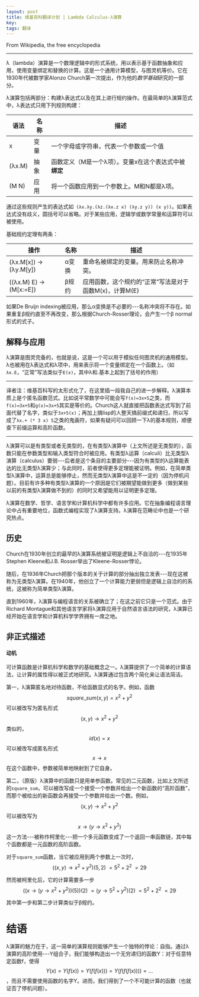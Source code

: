 ```yaml
---
layout: post
title: 维基百科翻译计划 | Lambda Calculus·λ演算
key: 
tags: 翻译
---
```


From Wikipedia, the free encyclopedia

---

λ（lambda）演算是一个数理逻辑中的形式系统，用以表示基于函数抽象和应用，使用变量绑定和替换的计算。这是一个通用计算模型，与图灵机等价。它在1930年代被数学家Alonzo Church第一次提出，作为他的*数学基础*研究的一部分。

λ演算包括两部分：构建λ表达式以及在其上进行规约操作。在最简单的λ演算范式中，λ表达式只用下列规则构建：

语法|名称|描述
---|---|---
x|变量|一个字母或字符串，代表一个参数或一个值
(λx.M)|抽象|函数定义（M是一个λ项）。变量x在这个表达式中被**绑定**
(M N)|应用|将一个函数应用到一个参数上。M和N都是λ项。

通过这些规则产生的表达式如` (λx.λy.(λz.(λx.z x) (λy.z y)) (x y))`。如果表达式没有歧义，圆括号可以省略。对于某些应用，逻辑学或数学常量和运算符可以被使用。

基础规约定理有两条：

操作|名称|描述
---|---|---
(λx.M[x]) → (λy.M[y])|α变换|重命名被绑定的变量。用来防止名称冲突。
((λx.M) E) → (M[x:=E])|β规约|应用函数，这个规约的“正常”写法是对于函数M(x)，计算M(E)

如果De Bruijn indexing被应用，那么α变换是不必要的---名称冲突将不存在。如果重复β规约直至不再改变，那么根据Church-Rosser理论，会产生一个β normal形式的式子。

<!--more-->

## 解释与应用

λ演算是图灵完备的，也就是说，这是一个可以用于模拟任何图灵机的通用模型。λ也被用在λ表达式和λ项中，用来表示将一个变量绑定在一个函数上。（如`λx.E`，“正常”写法类似于`E(x)`，其中λ和.基本上起到了括号的作用）

---

译者注：维基百科写的太形式化了，在这里插一段我自己的进一步解释。λ演算本质上是个匿名函数范式。比如说平常数学中可能会写`f(x)=3x+5`之类，而`f(x)=3x+5`和`g(x)=3x+5`其实是等价的。Church这人就直接把函数表达式写到了前面代替了名字，类似于`3x+5(x)`；再加上搞lisp的人整天搞前缀式和递归，所以写成了`λx.+ (* 3 x) 5`之类的鬼画符，如果有疑问可以回顾一下λ的基本规则，顺便查下前缀运算和高阶函数。

---

λ演算可以是有类型或者无类型的，在有类型λ演算中（上文所述是无类型的），函数只能在参数类型和输入类型符合时被应用。有类型λ运算（calculi）比无类型λ演算（calculus）要弱---后者是这个条目的主要部分---因为有类型的λ运算能表达的比无类型λ演算少；与此同时，前者使得更多定理能被证明。例如，在简单类型λ演算中，运算总是能够停止，然而无类型λ演算中这是不一定的（因为停机问题）。目前有许多种有类型λ演算的一个原因是它们被期望能做到更多（做到某些以前的有类型λ演算做不到的）的同时又希望能用以证明更多定理。

λ演算在数学、哲学、语言学和计算机科学中都有许多应用。它在抽象编程语言理论中占有重要地位，函数式编程实现了λ演算支持。λ演算在范畴论中也是一个研究热点。

## 历史

Church在1930年创立的最早的λ演算系统被证明是逻辑上不自洽的---在1935年Stephen Kleene和J.B. Rosser举出了Kleene-Rosser悖论。

随后，在1936年Church把那个版本的关于计算的部分抽出独立发表---现在这被称为无类型λ演算。在1940年，他创立了一个计算能力更弱但是逻辑上自洽的的系统，这被称为简单类型λ演算。

直到1960年，λ演算与编程语言的关系被确立了；在这之前它只是一个范式。由于Richard Montague和其他语言学家将λ演算应用于自然语言语法的研究，λ演算已经开始在语言学和计算机科学学界拥有一席之地。

## 非正式描述

#### 动机

可计算函数是计算机科学和数学的基础概念之一。λ演算提供了一个简单的计算语法，让计算的属性得以被正式地研究。λ演算通过包含两个简化来让语法简洁。

第一，λ演算匿名地对待函数，不给函数显式的名字。例如，函数
$$square\_sum(x,y)=x^2+y^2$$
可以被改写为匿名形式
$$(x,y) \rightarrow x^2+y^2$$
类似的，
$$id(x)=x$$
可以被改写成匿名形式
$$x \rightarrow x$$
在这个函数中，参数被简单地映射到了它自身。

第二，（原版）λ演算中的函数只是用单参函数。常见的二元函数，比如上文所述的`square_sum`，可以被改写成一个接受一个参数并给出一个新函数的“高阶函数”，而那个被给出的新函数会再接受一个参数并给出一个数。例如，
$$(x,y) \rightarrow x^2+y^2$$
可以被改写为
$$x \rightarrow (y \rightarrow x^2+y^2)$$
这一方法---被称作柯里化---把一个多元函数变成了一个返回一串函数链，其中每个函数都是一元函数的高阶函数。

对于`square_sum`函数，当它被应用到两个参数上一次时，
$$((x,y) \rightarrow x^2+y^2)(5,2)\
=5^2+2^2\
=29$$

然而被柯里化后，它的计算需要多一步
$$((x \rightarrow (y \rightarrow x^2+y^2))(5))(2)\
=(y \rightarrow 5^2+y^2)(2)\
=5^2+2^2\
=29$$

其中第一步和第二步计算类似于β规约。

# 结语

λ演算的魅力在于，这一简单的演算规则能够产生一个独特的悖论：自指。通过λ演算的高阶使用---Y组合子，我们能够构造出一个无穷递归的函数Y：对于任意特定函数f，使得$$Y(x)=Y(f(x))=Y(f(f(x)))=Y(f(f(f(x))))=...$$，而且不需要使用函数的名字Y。进而，我们得到了一个不可能计算的函数（也就证否了停机问题）。
